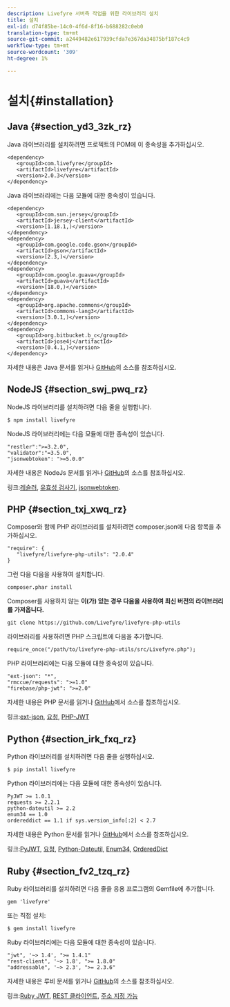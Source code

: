 ```yaml
---
description: Livefyre 서버측 작업을 위한 라이브러리 설치
title: 설치
exl-id: d74f85be-14c0-4f6d-8f16-b688282c0eb0
translation-type: tm+mt
source-git-commit: a2449482e617939cfda7e367da34875bf187c4c9
workflow-type: tm+mt
source-wordcount: '309'
ht-degree: 1%

---
```


# 설치{#installation}


## Java {#section_yd3_3zk_rz}

Java 라이브러리를 설치하려면 프로젝트의 POM에 이 종속성을 추가하십시오.

```
<dependency> 
   <groupId>com.livefyre</groupId> 
   <artifactId>livefyre</artifactId> 
   <version>2.0.3</version> 
</dependency>
```

Java 라이브러리에는 다음 모듈에 대한 종속성이 있습니다.

```
<dependency> 
   <groupId>com.sun.jersey</groupId> 
   <artifactId>jersey-client</artifactId> 
   <version>[1.18.1,)</version> 
</dependency> 
<dependency> 
   <groupId>com.google.code.gson</groupId> 
   <artifactId>gson</artifactId> 
   <version>[2.3,)</version> 
</dependency> 
<dependency> 
   <groupId>com.google.guava</groupId> 
   <artifactId>guava</artifactId> 
   <version>[18.0,)</version> 
</dependency> 
<dependency> 
   <groupId>org.apache.commons</groupId> 
   <artifactId>commons-lang3</artifactId> 
   <version>[3.0.1,)</version> 
</dependency> 
<dependency> 
   <groupId>org.bitbucket.b_c</groupId> 
   <artifactId>jose4j</artifactId> 
   <version>[0.4.1,)</version> 
</dependency> 
```

자세한 내용은 Java 문서를 읽거나 [GitHub](https://github.com/Livefyre/livefyre-java-utils)의 소스를 참조하십시오.

## NodeJS {#section_swj_pwq_rz}

NodeJS 라이브러리를 설치하려면 다음 줄을 실행합니다.

`$ npm install livefyre`

NodeJS 라이브러리에는 다음 모듈에 대한 종속성이 있습니다.

```
"restler":">=3.2.0", 
"validator":"=3.5.0", 
"jsonwebtoken": ">=5.0.0" 
```

자세한 내용은 NodeJs 문서를 읽거나 [GitHub](https://github.com/Livefyre/livefyre-nodejs-utils)의 소스를 참조하십시오.

링크:[레슬러](https://github.com/danwrong/restler), [유효성 검사기](https://www.npmjs.org/package/validator), [jsonwebtoken](https://github.com/auth0/node-jsonwebtoken).

## PHP {#section_txj_xwq_rz}

Composer와 함께 PHP 라이브러리를 설치하려면 composer.json에 다음 항목을 추가하십시오.

```
"require": { 
   "livefyre/livefyre-php-utils": "2.0.4" 
}
```

그런 다음 다음을 사용하여 설치합니다.

```
composer.phar install 
```

Composer를 사용하지 않는 **이(가) 있는 경우 다음을 사용하여 최신 버전의 라이브러리를 가져옵니다.**

```
git clone https://github.com/Livefyre/livefyre-php-utils 
```

라이브러리를 사용하려면 PHP 스크립트에 다음을 추가합니다.

```
require_once("/path/to/livefyre-php-utils/src/Livefyre.php"); 
```

PHP 라이브러리에는 다음 모듈에 대한 종속성이 있습니다.

```
"ext-json": "*", 
"rmccue/requests": ">=1.0" 
"firebase/php-jwt": ">=2.0" 
```

자세한 내용은 PHP 문서를 읽거나 [GitHub](https://github.com/Livefyre/livefyre-php-utils)에서 소스를 참조하십시오.

링크:[ext-json](https://php.net/manual/en/book.json.php), [요청](https://github.com/rmccue/Requests/), [PHP-JWT](https://github.com/firebase/php-jwt/tree/v2.0.0)

## Python {#section_irk_fxq_rz}

Python 라이브러리를 설치하려면 다음 줄을 실행하십시오.

`$ pip install livefyre`

Python 라이브러리에는 다음 모듈에 대한 종속성이 있습니다.

```
PyJWT >= 1.0.1  
requests >= 2.2.1  
python-dateutil >= 2.2  
enum34 == 1.0  
ordereddict == 1.1 if sys.version_info[:2] < 2.7 
```

자세한 내용은 Python 문서를 읽거나 [GitHub](https://github.com/Livefyre/livefyre-python-utils)에서 소스를 참조하십시오.

링크:[PyJWT](https://github.com/progrium/pyjwt), [요청](https://github.com/kennethreitz/requests), [Python-Dateutil](https://pypi.python.org/pypi/python-dateutil), [Enum34](https://pypi.python.org/pypi/enum34), [OrderedDict](https://pypi.python.org/pypi/ordereddict)

## Ruby {#section_fv2_tzq_rz}

Ruby 라이브러리를 설치하려면 다음 줄을 응용 프로그램의 Gemfile에 추가합니다.

```
gem 'livefyre' 
```

또는 직접 설치:

`$ gem install livefyre`

Ruby 라이브러리에는 다음 모듈에 대한 종속성이 있습니다.

```
"jwt", '~> 1.4', ">= 1.4.1"  
"rest-client", '~> 1.8', ">= 1.8.0"  
"addressable", '~> 2.3', ">= 2.3.6" 
```

자세한 내용은 루비 문서를 읽거나 [GitHub](https://github.com/Livefyre/livefyre-ruby-utils)의 소스를 참조하십시오.

링크:[Ruby JWT](https://github.com/firebase/php-jwt/tree/v2.0.0), [REST 클라이언트](https://github.com/rest-client/rest-client/), [주소 지정 가능](https://github.com/sporkmonger/addressable)
